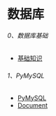 # 数据库

###### 0、数据库基础
- [基础知识](database.md)

###### 1、PyMySQL
- [PyMySQL](https://github.com/PyMySQL/PyMySQL)
- [Document](http://pymysql.readthedocs.io/en/latest/)
